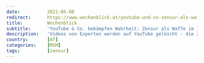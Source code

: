 ```yaml
---
date:          2021-05-08
redirect:      https://www.wochenblick.at/youtube-und-co-zensur-als-waffe-im-informationskrieg/
title:         Wochenblick
subtitle:      'YouTube & Co. bekämpfen Wahrheit: Zensur als Waffe im Informationskrieg'
description:   'Videos von Experten werden auf YouTube gelöscht - die Zensurwut der Obrigkeit ist schwindelerregend, vor allem seit Corona.'
country:       [AT]
categories:    [MSM]
tags:          [zensur]
---
```

